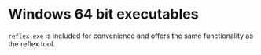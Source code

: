 Windows 64 bit executables
==========================

`reflex.exe` is included for convenience and offers the same functionality as
the reflex tool.
